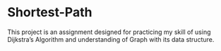 # Shortest-Path
This project is an assignment designed for practicing my skill of using Dijkstra’s Algorithm and understanding of Graph with its data structure.
